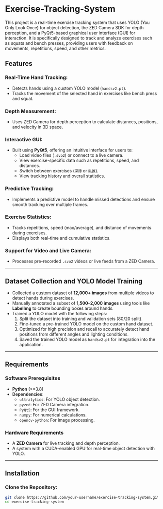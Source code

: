 # Exercise-Tracking-System
This project is a real-time exercise tracking system that uses YOLO (You Only Look Once) for object detection, the ZED Camera SDK for depth perception, and a PyQt5-based graphical user interface (GUI) for interaction. It is specifically designed to track and analyze exercises such as squats and bench presses, providing users with feedback on movements, repetitions, speed, and other metrics.

## Features

### Real-Time Hand Tracking:
- Detects hands using a custom YOLO model (`handsv2.pt`).
- Tracks the movement of the selected hand in exercises like bench press and squat.

### Depth Measurement:
- Uses ZED Camera for depth perception to calculate distances, positions, and velocity in 3D space.

### Interactive GUI:
- Built using **PyQt5**, offering an intuitive interface for users to:
  - Load video files (`.svo2`) or connect to a live camera.
  - View exercise-specific data such as repetitions, speed, and distances.
  - Switch between exercises (`深蹲` or `臥推`).
  - View tracking history and overall statistics.

### Predictive Tracking:
- Implements a predictive model to handle missed detections and ensure smooth tracking over multiple frames.

### Exercise Statistics:
- Tracks repetitions, speed (max/average), and distance of movements during exercises.
- Displays both real-time and cumulative statistics.

### Support for Video and Live Camera:
- Processes pre-recorded `.svo2` videos or live feeds from a ZED Camera.

---

## Dataset Collection and YOLO Model Training

- Collected a custom dataset of **12,000+ images** from multiple videos to detect hands during exercises.
- Manually annotated a subset of **1,500–2,000 images** using tools like **LabelImg** to create bounding boxes around hands.
- Trained a YOLO model with the following steps:
  1. Split the dataset into training and validation sets (80/20 split).
  2. Fine-tuned a pre-trained YOLO model on the custom hand dataset.
  3. Optimized for high precision and recall to accurately detect hand positions from different angles and lighting conditions.
  4. Saved the trained YOLO model as `handsv2.pt` for integration into the application.

---

## Requirements

### Software Prerequisites
- **Python** (>=3.8)
- **Dependencies**:
  - `ultralytics`: For YOLO object detection.
  - `pyzed`: For ZED Camera integration.
  - `PyQt5`: For the GUI framework.
  - `numpy`: For numerical calculations.
  - `opencv-python`: For image processing.

### Hardware Requirements
- A **ZED Camera** for live tracking and depth perception.
- A system with a CUDA-enabled GPU for real-time object detection with YOLO.

---

## Installation

### Clone the Repository:
```bash
git clone https://github.com/your-username/exercise-tracking-system.git
cd exercise-tracking-system


